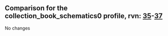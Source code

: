 ## Comparison for the collection_book_schematics0 profile, rvn: [35](https://github.com/PRO100KatYT/FortniteProfileRevisions/tree/main/profiles/collection_book_schematics0/35%20collection_book_schematics0.json)-[37](https://github.com/PRO100KatYT/FortniteProfileRevisions/tree/main/profiles/collection_book_schematics0/37%20collection_book_schematics0.json)

No changes
